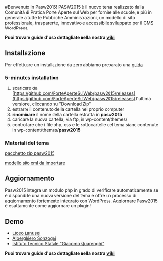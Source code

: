 #Benvenuto in Pasw2015!
PASW2015 è il nuovo tema realizzato dalla Comunità di Pratica Porte Aperte sul Web per fornire alle scuole, e più in generale a tutte le Pubbliche Amministrazioni, un modello di sito professionale, trasparente, innovativo e accessibile sviluppato per il CMS WordPress.

**Puoi trovare guide d'uso dettagliate nella nostra [wiki](https://github.com/PorteAperteSulWeb/pasw2015/wiki)**

## Installazione

Per effettuare un installazione da zero abbiamo preparato una [guida](https://github.com/PorteAperteSulWeb/pasw2015/wiki/Installazione-da-zero)

### 5-minutes installation

1. scaricare da [https://github.com/PorteAperteSulWeb/pasw2015/releases](https://github.com/PorteAperteSulWeb/pasw2015/releases) l'ultima versione, cliccando su "Download Zip"
2. estrarre il contenuto della cartella nel proprio computer
3. **rinominare** il nome della cartella estratta in **pasw2015**
4. caricare la nuova cartella, via ftp, in wp-content/themes/
5. controllare che i file php, css e le sottocartelle del tema siano contenute in wp-content/themes/**pasw2015**

### Materiali del tema

[pacchetto zip pasw2015](https://github.com/PorteAperteSulWeb/pasw2015/releases)

[modello sito xml da importare](https://drive.google.com/file/d/0ByESxbG5PXgWc0Ewa2RPank4azA/view?usp=sharing)

## Aggiornamento
Pasw2015 integra un modulo php in grado di verificare automaticamente se è disponibile una nuova versione del tema e offre un processo di aggiornamento fortemente integrato con WordPress. Aggiornare Pasw2015 è esattamente come aggiornare un plugin!

## Demo

- [Liceo Lanusei](http://www.liceolanusei.gov.it)
- [Alberghiero Sonzogni](https://www.alberghierosonzogni.it/)
- [Istituto Tecnico Statale "Giacomo Quarenghi"](https://www.istitutoquarenghi.edu.it/)

**Puoi trovare guide d'uso dettagliate nella nostra [wiki](https://github.com/PorteAperteSulWeb/pasw2015/wiki)**
